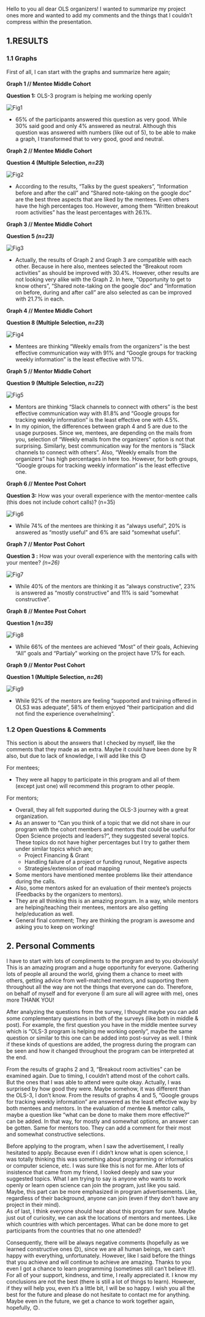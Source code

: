 Hello to you all dear OLS organizers! I wanted to summarize my project ones more and wanted to add my comments and the things that I couldn’t compress within the presentation.

## 1.RESULTS

### 1.1 Graphs

First of all, I can start with the graphs and summarize here again;

**Graph 1 // Mentee Middle Cohort**

**Question 1:** OLS-3 program is helping me working openly


![Fig1](../figures/Data3_mid_mentee_1q.png) 

- 65% of the participants answered this question as very good. While 30% said good and only 4% answered as neutral. Although this question was answered with numbers (like out of 5), to be able to make a graph, I transformed that to very good, good and neutral.


**Graph 2 // Mentee Middle Cohort**

**Question 4 (Multiple Selection, *n=23*)**


![Fig2](../figures/Mid-Mentee_Question%204.png)

-	According to the results, “Talks by the guest speakers”, “Information before and after the call” and “Shared note-taking on the google doc” are the best three aspects that are liked by the mentees. Even others have the high percentages too. However, among them “Written breakout room activities” has the least percentages with 26.1%.


**Graph 3 // Mentee Middle Cohort**

**Question 5 *(n=23)***

![Fig3](../figures/Mid-Mentee_Question%205.png)

-	Actually, the results of Graph 2 and Graph 3 are compatible with each other. Because in here also, mentees selected the “Breakout room activities” as should be improved with 30.4%. However, other results are not looking very alike with the Graph 2. In here, “Opportunity to get to know others”, “Shared note-taking on the google doc” and “Information on before, during and after call” are also selected as can be improved with 21.7% in each. 


**Graph 4 // Mentee Middle Cohort**

**Question 8 (Multiple Selection, *n=23*)**

![Fig4](../figures/Mid-Mentee_Question%208.png)

-	Mentees are thinking “Weekly emails from the organizers” is the best effective communication way with 91% and “Google groups for tracking weekly information” is the least effective with 17%.

**Graph 5 // Mentor Middle Cohort**

**Question 9 (Multiple Selection, *n=22*)**

![Fig5](../figures/Mid-Mentor_%20Question%209.png)

-	Mentors are thinking “Slack channels to connect with others” is the best effective communication way with 81.8% and “Google groups for tracking weekly information” is the least effective one with 4.5%. 
-	In my opinion, the differences between graph 4 and 5 are due to the usage purposes. Since we, mentees, are depending on the mails from you, selection of “Weekly emails from the organizers” option is not that surprising. Similarly, best communication way for the mentors is “Slack channels to connect with others”. Also, “Weekly emails from the organizers” has high percentages in here too. However, for both groups, “Google groups for tracking weekly information” is the least effective one.


**Graph 6 // Mentee Post Cohort**

**Question 3:** How was your overall experience with the mentor-mentee calls (this does not include cohort calls)? (n=35)

![Fig6](../figures/Post-Mentee_Question%203.png)

-	While 74% of the mentees are thinking it as “always useful”, 20% is answered as “mostly useful” and 6% are said “somewhat useful”.

**Graph 7 // Mentor Post Cohort**

**Question 3 :** How was your overall experience with the mentoring calls with your mentee? *(n=26)*

![Fig7](../figures/Post-Mentor_%20Question%203.png)

-	While 40% of the mentors are thinking it as “always constructive”, 23% is answered as “mostly constructive” and 11% is said “somewhat constructive”. 

**Graph 8 // Mentee Post Cohort**

**Question 1 *(n=35)***

![Fig8](../figures/Post-Mentee_%20Question%201.png)

-	While 66% of the mentees are achieved “Most” of their goals, Achieving “All” goals and “Partialy” working on the project have 17% for each. 

**Graph 9 // Mentor Post Cohort**

**Question 1 (Multiple Selection, *n=26*)**

![Fig9](../figures/Post-Mentor_%20Question%201.png)

-	While 92% of the mentors are feeling “supported and training offered in OLS3 was adequate”, 58% of them enjoyed “their participation and did not find the experience overwhelming”.

### 1.2 Open Questions & Comments

 This section is about the answers that I checked by myself, like the comments that they made as an extra. Maybe it could have been done by R also, but due to lack of knowledge, I will add like this 😊
 
 For mentees; 
-  They were all happy to participate in this program and all of them (except just one) will recommend this program to other people. 

For mentors; 

- Overall, they all felt supported during the OLS-3 journey with a great organization. 
- As an answer to “Can you think of a topic that we did not share in our program with the cohort members and mentors that could be useful for Open Science projects and leaders?”, they suggested several topics. These topics do not have higher percentages but I try to gather them under similar topics which are;
  - Project Financing & Grant  
  - Handling failure of a project or funding runout, Negative aspects
  - Strategies/extension of road mapping
- Some mentors have mentioned mentee problems like their attendance during the calls. 
- Also, some mentors asked for an evaluation of their mentee’s projects (Feedbacks by the organizers to mentors).
- They are all thinking this is an amazing program. In a way, while mentors are helping/teaching their mentees, mentors are also getting help/education as well. 
- General final comment; They are thinking the program is awesome and asking you to keep on working!


## 2. Personal Comments

I have to start with lots of compliments to the program and to you obviously! This is an amazing program and a huge opportunity for everyone. Gathering lots of people all around the world, giving them a chance to meet with others, getting advice from well-matched mentors, and supporting them throughout all the way are not the things that everyone can do. Therefore, on behalf of myself and for everyone (I am sure all will agree with me), ones more THANK YOU!

After analyzing the questions from the survey, I thought maybe you can add some complementary questions in both of the surveys (like both in middle & post). For example, the first question you have in the middle mentee survey which is “OLS-3 program is helping me working openly”, maybe the same question or similar to this one can be added into post-survey as well. I think if these kinds of questions are added, the progress during the program can be seen and how it changed throughout the program can be interpreted at the end. 

From the results of graphs 2 and 3, “Breakout room activities” can be examined again. Due to timing, I couldn’t attend most of the cohort calls. But the ones that I was able to attend were quite okay. Actually, I was surprised by how good they were. Maybe somehow, it was different than the OLS-3, I don’t know. 
From the results of graphs 4 and 5, “Google groups for tracking weekly information” are answered as the least effective way by both mentees and mentors.
In the evaluation of mentee & mentor calls, maybe a question like “what can be done to make them more effective?” can be added. In that way, for mostly and somewhat options, an answer can be gotten. Same for mentors too. They can add a comment for their most and somewhat constructive selections. 

Before applying to the program, when I saw the advertisement, I really hesitated to apply. Because even if I didn’t know what is open science, I was totally thinking this was something about programming or informatics or computer science, etc. I was sure like this is not for me. After lots of insistence that came from my friend, I looked deeply and saw your suggested topics. What I am trying to say is anyone who wants to work openly or learn open science can join the program, just like you said. Maybe, this part can be more emphasized in program advertisements. Like, regardless of their background, anyone can join (even if they don’t have any project in their mind).  
As of last, I think everyone should hear about this program for sure. Maybe just out of curiosity, we can ask the locations of mentors and mentees. Like which countries with which percentages. What can be done more to get participants from the countries that no one attended? 

Consequently, there will be always negative comments (hopefully as we learned constructive ones 😊), since we are all human beings, we can’t happy with everything, unfortunately. However, like I said before the things that you achieve and will continue to achieve are amazing. Thanks to you even I got a chance to learn programming (sometimes still can’t believe it!). For all of your support, kindness, and time, I really appreciated it. I know my conclusions are not the best (there is still a lot of things to learn). However, if they will help you, even it’s a little bit, I will be so happy. I wish you all the best for the future and please do not hesitate to contact me for anything. Maybe even in the future, we get a chance to work together again, hopefully, 😊.






